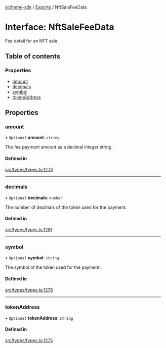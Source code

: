 [alchemy-sdk](../README.md) / [Exports](../modules.md) / NftSaleFeeData

# Interface: NftSaleFeeData

Fee detail for an NFT sale.

## Table of contents

### Properties

- [amount](NftSaleFeeData.md#amount)
- [decimals](NftSaleFeeData.md#decimals)
- [symbol](NftSaleFeeData.md#symbol)
- [tokenAddress](NftSaleFeeData.md#tokenaddress)

## Properties

### amount

• `Optional` **amount**: `string`

The fee payment amount as a decimal integer string.

#### Defined in

[src/types/types.ts:1273](https://github.com/alchemyplatform/alchemy-sdk-js/blob/c9dbbf0/src/types/types.ts#L1273)

___

### decimals

• `Optional` **decimals**: `number`

The number of decimals of the token used for the payment.

#### Defined in

[src/types/types.ts:1281](https://github.com/alchemyplatform/alchemy-sdk-js/blob/c9dbbf0/src/types/types.ts#L1281)

___

### symbol

• `Optional` **symbol**: `string`

The symbol of the token used for the payment.

#### Defined in

[src/types/types.ts:1278](https://github.com/alchemyplatform/alchemy-sdk-js/blob/c9dbbf0/src/types/types.ts#L1278)

___

### tokenAddress

• `Optional` **tokenAddress**: `string`

#### Defined in

[src/types/types.ts:1275](https://github.com/alchemyplatform/alchemy-sdk-js/blob/c9dbbf0/src/types/types.ts#L1275)
